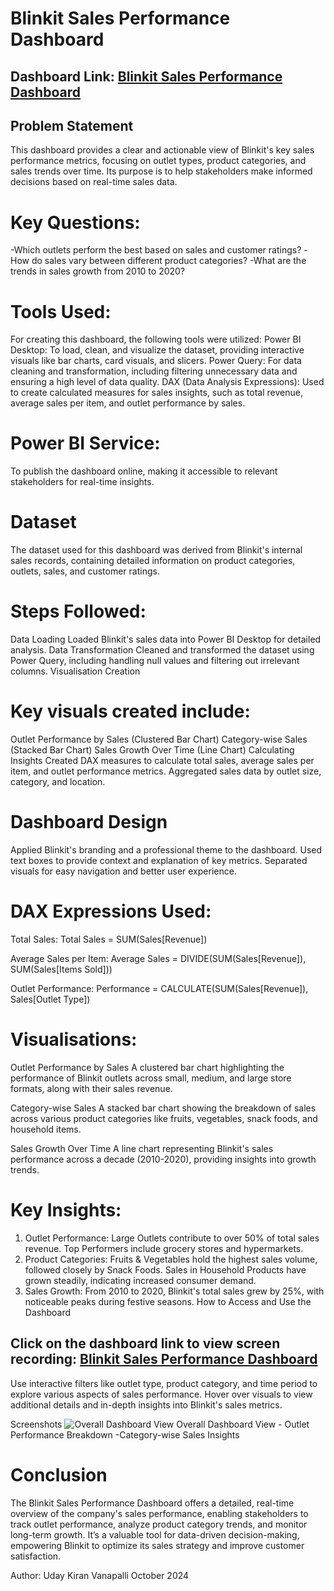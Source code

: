# Blinkit Sales Performance Dashboard
## Dashboard Link: [Blinkit Sales Performance Dashboard](https://drive.google.com/file/d/1lZiZ8X2WLLesf_6BoXSapjNWpFZoHbU_/view?usp=drive_link)
## Problem Statement
This dashboard provides a clear and actionable view of Blinkit's key sales performance metrics, focusing on outlet types, product categories, and sales trends over time. Its purpose is to help stakeholders make informed decisions based on real-time sales data.

# Key Questions:
-Which outlets perform the best based on sales and customer ratings?
-How do sales vary between different product categories?
-What are the trends in sales growth from 2010 to 2020?
# Tools Used:
For creating this dashboard, the following tools were utilized:
Power BI Desktop:
To load, clean, and visualize the dataset, providing interactive visuals like bar charts, card visuals, and slicers.
Power Query:
For data cleaning and transformation, including filtering unnecessary data and ensuring a high level of data quality.
DAX (Data Analysis Expressions):
Used to create calculated measures for sales insights, such as total revenue, average sales per item, and outlet performance by sales.

# Power BI Service:
To publish the dashboard online, making it accessible to relevant stakeholders for real-time insights.

# Dataset
The dataset used for this dashboard was derived from Blinkit's internal sales records, containing detailed information on product categories, outlets, sales, and customer ratings.

# Steps Followed:
Data Loading
Loaded Blinkit's sales data into Power BI Desktop for detailed analysis.
Data Transformation
Cleaned and transformed the dataset using Power Query, including handling null values and filtering out irrelevant columns.
Visualisation Creation

# Key visuals created include:
Outlet Performance by Sales (Clustered Bar Chart)
Category-wise Sales (Stacked Bar Chart)
Sales Growth Over Time (Line Chart)
Calculating Insights
Created DAX measures to calculate total sales, average sales per item, and outlet performance metrics. Aggregated sales data by outlet size, category, and location.

# Dashboard Design
Applied Blinkit's branding and a professional theme to the dashboard. Used text boxes to provide context and explanation of key metrics. Separated visuals for easy navigation and better user experience.

# DAX Expressions Used:
Total Sales: Total Sales = SUM(Sales[Revenue])

Average Sales per Item: Average Sales = DIVIDE(SUM(Sales[Revenue]), SUM(Sales[Items Sold]))

Outlet Performance: Performance = CALCULATE(SUM(Sales[Revenue]), Sales[Outlet Type])

# Visualisations:
Outlet Performance by Sales
A clustered bar chart highlighting the performance of Blinkit outlets across small, medium, and large store formats, along with their sales revenue.

Category-wise Sales
A stacked bar chart showing the breakdown of sales across various product categories like fruits, vegetables, snack foods, and household items.

Sales Growth Over Time
A line chart representing Blinkit's sales performance across a decade (2010-2020), providing insights into growth trends.

# Key Insights:
1. Outlet Performance:
Large Outlets contribute to over 50% of total sales revenue.
Top Performers include grocery stores and hypermarkets.
2. Product Categories:
Fruits & Vegetables hold the highest sales volume, followed closely by Snack Foods.
Sales in Household Products have grown steadily, indicating increased consumer demand.
3. Sales Growth:
From 2010 to 2020, Blinkit's total sales grew by 25%, with noticeable peaks during festive seasons.
How to Access and Use the Dashboard
## Click on the dashboard link to view screen recording: [Blinkit Sales Performance Dashboard](https://drive.google.com/drive/folders/14MG4UQ5ZNaGr1i41mz2Gp4-h1qAda07h?usp=sharing)

Use interactive filters like outlet type, product category, and time period to explore various aspects of sales performance.
Hover over visuals to view additional details and in-depth insights into Blinkit's sales metrics.

Screenshots
![Overall Dashboard View](https://github.com/user-attachments/assets/ee39b42c-7c62-498d-a0df-b2ac10adeafd)
Overall Dashboard View   -   Outlet Performance Breakdown   -Category-wise Sales Insights
# Conclusion
The Blinkit Sales Performance Dashboard offers a detailed, real-time overview of the company's sales performance, enabling stakeholders to track outlet performance, analyze product category trends, and monitor long-term growth. It’s a valuable tool for data-driven decision-making, empowering Blinkit to optimize its sales strategy and improve customer satisfaction.

Author: Uday Kiran Vanapalli
October 2024
